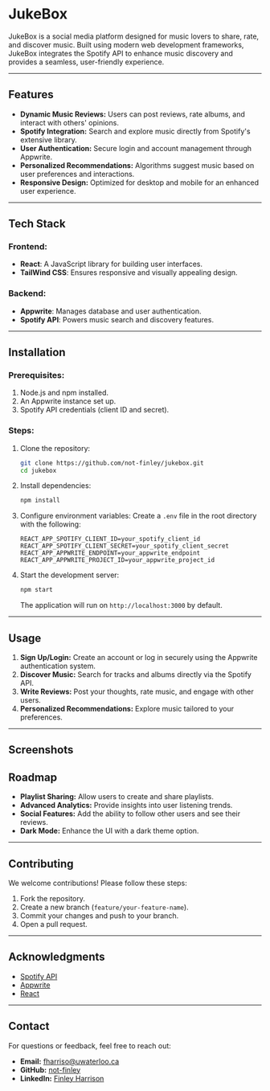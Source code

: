 # JukeBox

JukeBox is a social media platform designed for music lovers to share, rate, and discover music. Built using modern web development frameworks, JukeBox integrates the Spotify API to enhance music discovery and provides a seamless, user-friendly experience.

---

## Features

- **Dynamic Music Reviews:** Users can post reviews, rate albums, and interact with others' opinions.
- **Spotify Integration:** Search and explore music directly from Spotify's extensive library.
- **User Authentication:** Secure login and account management through Appwrite.
- **Personalized Recommendations:** Algorithms suggest music based on user preferences and interactions.
- **Responsive Design:** Optimized for desktop and mobile for an enhanced user experience.

---

## Tech Stack

### Frontend:
- **React**: A JavaScript library for building user interfaces.
- **TailWind CSS**: Ensures responsive and visually appealing design.

### Backend:
- **Appwrite**: Manages database and user authentication.
- **Spotify API**: Powers music search and discovery features.

---

## Installation

### Prerequisites:
1. Node.js and npm installed.
2. An Appwrite instance set up.
3. Spotify API credentials (client ID and secret).

### Steps:

1. Clone the repository:
   ```bash
   git clone https://github.com/not-finley/jukebox.git
   cd jukebox
   ```

2. Install dependencies:
   ```bash
   npm install
   ```

3. Configure environment variables:
   Create a `.env` file in the root directory with the following:
   ```env
   REACT_APP_SPOTIFY_CLIENT_ID=your_spotify_client_id
   REACT_APP_SPOTIFY_CLIENT_SECRET=your_spotify_client_secret
   REACT_APP_APPWRITE_ENDPOINT=your_appwrite_endpoint
   REACT_APP_APPWRITE_PROJECT_ID=your_appwrite_project_id
   ```

4. Start the development server:
   ```bash
   npm start
   ```

   The application will run on `http://localhost:3000` by default.

---

## Usage

1. **Sign Up/Login:** Create an account or log in securely using the Appwrite authentication system.
2. **Discover Music:** Search for tracks and albums directly via the Spotify API.
3. **Write Reviews:** Post your thoughts, rate music, and engage with other users.
4. **Personalized Recommendations:** Explore music tailored to your preferences.

---

## Screenshots


## Roadmap

- **Playlist Sharing:** Allow users to create and share playlists.
- **Advanced Analytics:** Provide insights into user listening trends.
- **Social Features:** Add the ability to follow other users and see their reviews.
- **Dark Mode:** Enhance the UI with a dark theme option.

---

## Contributing

We welcome contributions! Please follow these steps:

1. Fork the repository.
2. Create a new branch (`feature/your-feature-name`).
3. Commit your changes and push to your branch.
4. Open a pull request.

---

## Acknowledgments

- [Spotify API](https://developer.spotify.com/documentation/web-api/)
- [Appwrite](https://appwrite.io/)
- [React](https://reactjs.org/)

---

## Contact

For questions or feedback, feel free to reach out:
- **Email:** [fharriso@uwaterloo.ca](mailto:fharriso@uwaterloo.ca)
- **GitHub:** [not-finley](https://github.com/not-finley)
- **LinkedIn:** [Finley Harrison](https://www.linkedin.com/in/finley-harrison-14a242311/)
